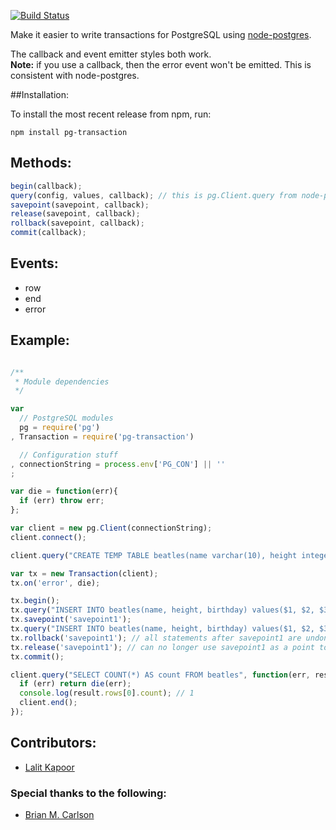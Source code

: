 [![Build Status](https://travis-ci.org/goodybag/node-pg-transaction.png)](https://travis-ci.org/goodybag/node-pg-transaction)

Make it easier to write transactions for PostgreSQL using [node-postgres](https://github.com/brianc/node-postgres).

The callback and event emitter styles both work.  
**Note:** if you use a callback, then the error event won't be emitted. This is consistent with node-postgres.

##Installation:

To install the most recent release from npm, run:

```
npm install pg-transaction
```

## Methods:

```javascript
begin(callback);
query(config, values, callback); // this is pg.Client.query from node-postgres
savepoint(savepoint, callback);
release(savepoint, callback);
rollback(savepoint, callback);
commit(callback);
```

## Events:

- row
- end
- error

## Example:

```javascript

/**
 * Module dependencies
 */

var
  // PostgreSQL modules
  pg = require('pg')
, Transaction = require('pg-transaction')

  // Configuration stuff
, connectionString = process.env['PG_CON'] || ''
;

var die = function(err){
  if (err) throw err;
};

var client = new pg.Client(connectionString);
client.connect();

client.query("CREATE TEMP TABLE beatles(name varchar(10), height integer, birthday timestamptz)");

var tx = new Transaction(client);
tx.on('error', die);

tx.begin();
tx.query("INSERT INTO beatles(name, height, birthday) values($1, $2, $3)", ['Ringo', 67, new Date(1945, 11, 2)]);
tx.savepoint('savepoint1');
tx.query("INSERT INTO beatles(name, height, birthday) values($1, $2, $3)", ['John', 68, new Date(1944, 10, 13)]);
tx.rollback('savepoint1'); // all statements after savepoint1 are undone (John will not be inserted)
tx.release('savepoint1'); // can no longer use savepoint1 as a point to rollback to
tx.commit();

client.query("SELECT COUNT(*) AS count FROM beatles", function(err, result){
  if (err) return die(err);
  console.log(result.rows[0].count); // 1
  client.end();
});
```

## Contributors:

- [Lalit Kapoor](https://github.com/lalitkapoor)

### Special thanks to the following:

- [Brian M. Carlson](https://github.com/brianc)
